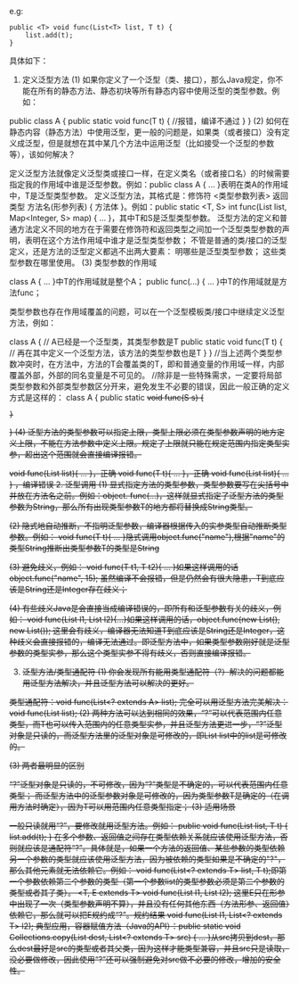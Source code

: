 e.g:
```
public <T> void func(List<T> list, T t) {
    list.add(t);
} 
```
具体如下：



1. 定义泛型方法
(1) 如果你定义了一个泛型（类、接口），那么Java规定，你不能在所有的静态方法、静态初块等所有静态内容中使用泛型的类型参数。例如：

public class A<T> {
    public static void func(T t) {
    //报错，编译不通过
    }
}
(2) 如何在静态内容（静态方法）中使用泛型，更一般的问题是，如果类（或者接口）没有定义成泛型，但是就想在其中某几个方法中运用泛型（比如接受一个泛型的参数等），该如何解决？

定义泛型方法就像定义泛型类或接口一样，在定义类名（或者接口名）的时候需要指定我的作用域中谁是泛型参数。例如：public class A<T> { ... }表明在类A的作用域中，T是泛型类型参数。
定义泛型方法，其格式是：修饰符 <类型参数列表> 返回类型 方法名(形参列表) { 方法体 }。例如：public static <T, S> int func(List<T> list, Map<Integer, S> map) { ... }，其中T和S是泛型类型参数。
泛型方法的定义和普通方法定义不同的地方在于需要在修饰符和返回类型之间加一个泛型类型参数的声明，表明在这个方法作用域中谁才是泛型类型参数；
不管是普通的类/接口的泛型定义，还是方法的泛型定义都逃不出两大要素：
明哪些是泛型类型参数；
这些类型参数在哪里使用。
(3) 类型参数的作用域

class A<T> { ... }中T的作用域就是整个A；
public <T> func(...) { ... }中T的作用域就是方法func；

类型参数也存在作用域覆盖的问题，可以在一个泛型模板类/接口中继续定义泛型方法，例如：

class A<T> {
    // A已经是一个泛型类，其类型参数是T
    public static <T> void func(T t) {
    // 再在其中定义一个泛型方法，该方法的类型参数也是T
    }
}
//当上述两个类型参数冲突时，在方法中，方法的T会覆盖类的T，即和普通变量的作用域一样，内部覆盖外部，外部的同名变量是不可见的。
//除非是一些特殊需求，一定要将局部类型参数和外部类型参数区分开来，避免发生不必要的错误，因此一般正确的定义方式是这样的：
class A<T> {
    public static <S> void func(S s) {

    }
} 
(4) 泛型方法的类型参数可以指定上限，类型上限必须在类型参数声明的地方定义上限，不能在方法参数中定义上限。规定了上限就只能在规定范围内指定类型实参，超出这个范围就会直接编译报错。

<T extends X> void func(List<T> list){ ... }，正确
<T extends X> void func(T t){ ... }，正确
<T> void func(List<T extends X> list){ ... } ，编译错误
2. 泛型调用
(1) 显式指定方法的类型参数，类型参数要写在尖括号中并放在方法名之前。例如：object.<String> func(...)，这样就显式指定了泛型方法的类型参数为String，那么所有出现类型参数T的地方都将替换成String类型。

(2) 隐式地自动推断，不指明泛型参数，编译器根据传入的实参类型自动推断类型参数。例如：<T> void func(T t){ ... }隐式调用object.func("name"),根据"name"的类型String推断出类型参数T的类型是String

(3) 避免歧义，例如：<T> void func(T t1, T t2){ ... }如果这样调用的话object.func("name", 15); 虽然编译不会报错，但是仍然会有很大隐患，T到底应该是String还是Integer存在歧义；

(4) 有些歧义Java是会直接当成编译错误的，即所有和泛型参数有关的歧义，例如：<T> void func(List<T> l1, List<T> l2){...}如果这样调用的话，object.func(new List<String>(), new List<Integer>()); 这里会有歧义，编译器无法知道T到底应该是String还是Integer，这种歧义会直接报错的，编译无法通过。即泛型方法中，如果类型参数刚好就是泛型参数的类型实参，那么这个类型实参不得有歧义，否则直接编译报错。

3. 泛型方法/类型通配符
(1) 你会发现所有能用类型通配符（?）解决的问题都能用泛型方法解决，并且泛型方法可以解决的更好。

类型通配符：void func(List<? extends A> list);
完全可以用泛型方法完美解决：<T extends A> void func(List<T> list);
(2) 两种方法可以达到相同的效果，“?”可以代表范围内任意类型，而T也可以传入范围内的任意类型实参，并且泛型方法更进一步，“?”泛型对象是只读的，而泛型方法里的泛型对象是可修改的，即List<T> list中的list是可修改的。

(3) 两者最明显的区别

“?”泛型对象是只读的，不可修改，因为“?”类型是不确定的，可以代表范围内任意类型；
而泛型方法中的泛型参数对象是可修改的，因为类型参数T是确定的（在调用方法时确定），因为T可以用范围内任意类型指定；
(3) 适用场景

一般只读就用“?”，要修改就用泛型方法。例如：
public <T> void func(List<T> list, T t) {
    list.add(t);
} 
在多个参数、返回值之间存在类型依赖关系就应该使用泛型方法，否则就应该是通配符“?”。具体就是，如果一个方法的返回值、某些参数的类型依赖另一个参数的类型就应该使用泛型方法，因为被依赖的类型如果是不确定的"?"，那么其他元素就无法依赖它。例如：<T> void func(List<? extends T> list, T t);即第一个参数依赖第二个参数的类型（第一个参数list的类型参数必须是第二个参数的类型或者其子类）。
<T, E extends T> void func(List<T> l1, List<E> l2); 这里E只在形参中出现了一次（类型参数声明不算），并且没有任何其他东西（方法形参、返回值）依赖它，那么就可以把E规约成“?”。规约结果<T> void func(List<T> l1, List<? extends T> l2);
典型应用，容器赋值方法（Java的API）：public static <T> void Collections.copy(List<T> dest, List<? extends T> src) { ... }从src拷贝到dest，那么dest最好是src的类型或者其父类，因为这样才能类型兼容，并且src只是读取，没必要做修改，因此使用“?”还可以强制避免对src做不必要的修改，增加的安全性。
